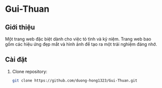 # Gui-Thuan

## Giới thiệu
Một trang web đặc biệt dành cho việc tỏ tình và kỷ niệm. Trang web bao gồm các hiệu ứng đẹp mắt và hình ảnh để tạo ra một trải nghiệm đáng nhớ.

## Cài đặt
1. Clone repository:
   ```bash
   git clone https://github.com/duong-hong1323/Gui-Thuan.git

